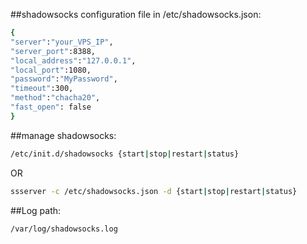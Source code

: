 ##shadowsocks configuration file in /etc/shadowsocks.json:
```bash
{
"server":"your_VPS_IP",
"server_port":8388,
"local_address":"127.0.0.1",
"local_port":1080,
"password":"MyPassword",
"timeout":300,
"method":"chacha20",
"fast_open": false
}
```
##manage shadowsocks:
```bash
/etc/init.d/shadowsocks {start|stop|restart|status}
```

OR
```bash
ssserver -c /etc/shadowsocks.json -d {start|stop|restart|status}
```
##Log path:  
```bash
/var/log/shadowsocks.log  
```
